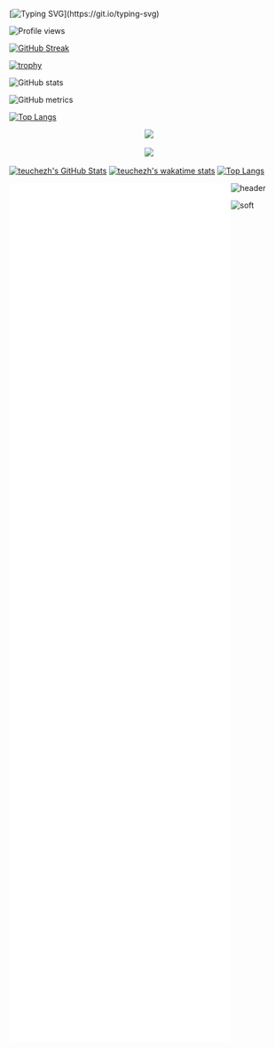 [![Typing SVG](https://readme-typing-svg.herokuapp.com?color=%2336BCF7&lines=Hello+World!)](https://git.io/typing-svg)

![Profile views](https://gpvc.arturio.dev/alabotski)  

[![GitHub Streak](http://github-readme-streak-stats.herokuapp.com?user=alabotski&date_format=j%20M%5B%20Y%5D)](https://git.io/streak-stats)

[![trophy](https://github-profile-trophy.vercel.app/?username=alabotski)](https://github.com/ryo-ma/github-profile-trophy)

![GitHub stats](https://github-readme-stats.vercel.app/api?username=alabotski&show_icons=true&count_private=true)  

![GitHub metrics](https://metrics.lecoq.io/alabotski)  

[![Top Langs](https://github-readme-stats.vercel.app/api/top-langs/?username=alabotski)](https://github.com/anuraghazra/github-readme-stats)

</p>
<p align="center">
  <img src="https://github-readme-stats.vercel.app/api?username=teuchezh&count_private=true&show_icons=true&theme=buefy" />
</p>

<p align="center">
  <img src="https://github-readme-stats.vercel.app/api/top-langs/?username=teuchezh&layout=compact&theme=buefy" />
</p>


[![teuchezh's GitHub Stats](https://github-readme-stats.vercel.app/api?username=teuchezh&count_private=true&show_icons=true&theme=buefy)](https://github.com/teuchezh)
[![teuchezh's wakatime stats](https://github-readme-stats.vercel.app/api/wakatime?username=teuchezh&layout=compact&theme=buefy)](https://github.com/teuchezh)
[![Top Langs](https://github-readme-stats.vercel.app/api/top-langs/?username=teuchezh&layout=compact&theme=buefy)](https://github.com/teuchezh)

![header](https://capsule-render.vercel.app/api?type=waving&color=gradient&height=256&section=header&text=Hello%20World!&fontSize=75&animation=fadeIn&fontAlignY=38&desc=Welcome%20to%20my%20GitHub%20profile!%20Put%20stars,%20fork%20and%20contribute!&descAlignY=51&descAlign=62)
[<img align="left" width="400" alt="if you see this, it means my metrics are not working" src="https://github.com/teuchezh/teuchezh/blob/main/github-metrics.svg">](https://github.com/teuchezh/teuchezh)

![soft](https://capsule-render.vercel.app/api?type=soft&color=gradient&text=Come%20again!&fontSize=40&animation=twinkling)
